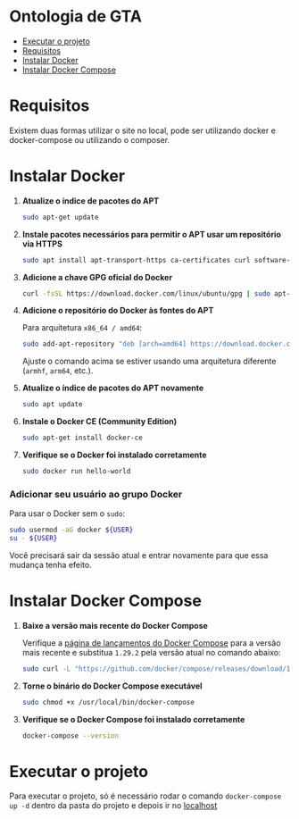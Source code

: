 # Ontologia de GTA

- [Executar o projeto](#executar-o-projeto)
- [Requisitos](#requisitos)
- [Instalar Docker](#instalar-docker)
- [Instalar Docker Compose](#instalar-docker-compose)



# Requisitos

Existem duas formas utilizar o site no local, pode ser utilizando docker e docker-compose ou utilizando o composer.

# Instalar Docker

1. **Atualize o índice de pacotes do APT**

   ```bash
   sudo apt-get update
   ```

2. **Instale pacotes necessários para permitir o APT usar um repositório via HTTPS**

   ```bash
   sudo apt install apt-transport-https ca-certificates curl software-properties-common
   ```

3. **Adicione a chave GPG oficial do Docker**

   ```bash
   curl -fsSL https://download.docker.com/linux/ubuntu/gpg | sudo apt-key add -
   ```

4. **Adicione o repositório do Docker às fontes do APT**

   Para arquitetura `x86_64 / amd64`:

   ```bash
   sudo add-apt-repository "deb [arch=amd64] https://download.docker.com/linux/ubuntu $(lsb_release -cs) stable"
   ```

   Ajuste o comando acima se estiver usando uma arquitetura diferente (`armhf`, `arm64`, etc.).

5. **Atualize o índice de pacotes do APT novamente**

   ```bash
   sudo apt update
   ```

6. **Instale o Docker CE (Community Edition)**

   ```bash
   sudo apt-get install docker-ce
   ```

7. **Verifique se o Docker foi instalado corretamente**

   ```bash
   sudo docker run hello-world
   ```

### Adicionar seu usuário ao grupo Docker

Para usar o Docker sem o `sudo`:

```bash
sudo usermod -aG docker ${USER}
su - ${USER}
```

Você precisará sair da sessão atual e entrar novamente para que essa mudança tenha efeito.

# Instalar Docker Compose

1. **Baixe a versão mais recente do Docker Compose**

   Verifique a [página de lançamentos do Docker Compose](https://github.com/docker/compose/releases) para a versão mais recente e substitua `1.29.2` pela versão atual no comando abaixo:

   ```bash
   sudo curl -L "https://github.com/docker/compose/releases/download/1.29.2/docker-compose-$(uname -s)-$(uname -m)" -o /usr/local/bin/docker-compose
   ```

2. **Torne o binário do Docker Compose executável**

   ```bash
   sudo chmod +x /usr/local/bin/docker-compose
   ```

3. **Verifique se o Docker Compose foi instalado corretamente**

   ```bash
   docker-compose --version
   ```

# Executar o projeto

Para executar o projeto, só é necessário rodar o comando ``docker-compose up -d`` dentro da pasta do projeto e depois ir no [localhost](http://localhost)
